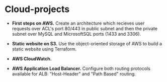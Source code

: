 # Cloud-projects

+ **First steps on AWS.** Create an architecture which recieves user requests over ACL's port 80/443 in public subnet and then the private subnet over MySQL and MicrosoftSQL ports (1433 and 3306).

+ **Static website on S3.** Use the object-oriented storage of AWS to build a static website using Terraform.

+ **AWS CloudWatch.** 

+ **AWS Application Load Balancer.** Configure both routing protocols available for ALB:  "Host-Header" and "Path Based" routing.
